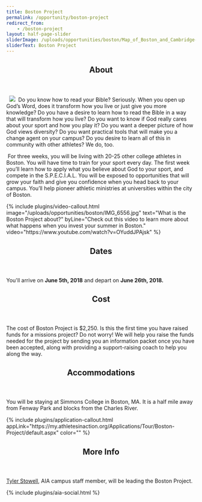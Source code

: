 ```yaml
---
title: Boston Project
permalink: /opportunity/boston-project
redirect_from:
    - /boston-project
layout: half-page-slider
sliderImage: /uploads/opportunities/boston/Map_of_Boston_and_Cambridge-1.jpg
sliderText: Boston Project
---
```

<div class="row">
<div class=" span-12 cell" id="about">
<section class="section" id="about"><header class="section-header container text-center">
<h2 class="section-title first-color" data-title="About">About</h2>
</header></section>
</div></div>
<div class="row">
<div class=" span-12 cell">
<div class="container"><p>&nbsp; <img src="/uploads/opportunities/boston/BostonProjectLogo.jpg" class="pull-right img-responsive"> &nbsp;Do you know how to read your Bible? Seriously. When you open up God’s Word, does it transform how you live or just give you more knowledge? Do you have a desire to learn how to read the Bible in a way that will transform how you live? Do you want to know if God really cares about your sport and how you play it? Do you want a deeper picture of how God views diversity? Do you want practical tools that will make you a change agent on your campus? Do you desire to learn all of this in community with other athletes? We do, too.</p>
<p> For three weeks, you will be living with 20-25 other college athletes in Boston. You will have time to train for your sport every day. The first week you’ll learn how to apply what you believe about God to your sport, and compete in the S.P.E.C.I.A.L. You will be exposed to opportunities that will grow your faith and give you confidence when you head back to your campus. You’ll help pioneer athletic ministries at universities within the city of Boston.</p>
</div>
<div>
<div class="mb35 mb20-xs"></div>
<!-- space -->
{% include plugins/video-callout.html image="/uploads/opportunities/boston/IMG_6556.jpg" text="What is the Boston Project about?" byLine="Check out this video to learn more about what happens when you invest your summer in Boston." video="https://www.youtube.com/watch?v=OYuddJPAjsk" %}        
<div class="row">
<div class=" span-12 cell" id="dates">
<header class="section-header container text-center">
<h2 class="section-title first-color" data-title="Dates">Dates</h2>
</header>
</div></div>
<div class="row">
<div class=" span-12 cell">
<div class="container"><p><span>You'll arrive on </span><strong>June 5th, 2018</strong><span>&nbsp;and depart on </span><strong>June 26th, 2018.</strong></p>
</div></div></div>
<div class="row">
<div class=" span-12 cell" id="cost">
<header class="section-header container text-center">
<h2 class="section-title first-color" data-title="Cost">Cost</h2>
</header>
</div></div>
<div class="row">
<div class=" span-12 cell">
<div class="container"><p>The cost of Boston Project is $2,250. Is this the first time you have raised funds for a missions project? Do not worry! We will help you raise the funds needed for the project by sending you an information packet once you have been accepted, along with providing a support-raising coach to help you along the way.</p>
</div></div></div>
<div class="row">
<div class=" span-12 cell" id="logistics">
<header class="section-header container text-center">
<h2 class="section-title first-color" data-title="Accommodations">Accommodations</h2>
</header>
</div></div>
<div class="row">
<div class=" span-12 cell">
<div class="container"><p><span>You will be staying at Simmons College in Boston, MA. It is a half mile away from Fenway Park and blocks from the Charles River. </span></p>
</div></div></div>
{% include plugins/application-callout.html appLink="https://my.athletesinaction.org/Applications/Tour/Boston-Project/default.aspx" color="" %}
<div class="row">
<div class=" span-12 cell" id="more">
<header class="section-header container text-center">
<h2 class="section-title first-color" data-title="More Info">More Info</h2>
</header>
</div></div>
<div class="row">
<div class=" span-12 cell">
<div class="container"><p><a href="mailto:tyler.stowell@athletesinaction.org">Tyler Stowell</a>, AIA campus staff member, will be leading the Boston Project.</p>
</div>
{% include plugins/aia-social.html %}